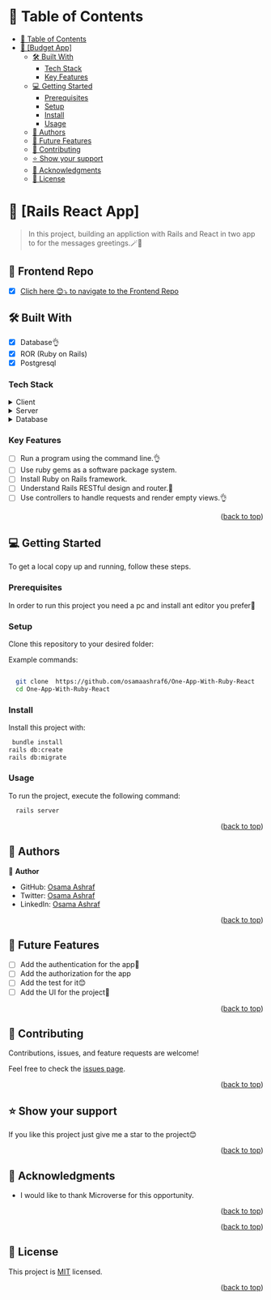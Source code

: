 
<!-- TABLE OF CONTENTS -->

# 📗 Table of Contents

- [📗 Table of Contents](#-table-of-contents)
- [📖 \[Budget App\] ](#-blog-app-)
  - [🛠 Built With ](#-built-with-)
    - [Tech Stack ](#tech-stack-)
    - [Key Features ](#key-features-)
  - [💻 Getting Started ](#-getting-started-)
    - [Prerequisites](#prerequisites)
    - [Setup](#setup)
    - [Install](#install)
    - [Usage](#usage)
  - [👥 Authors ](#-authors-)
  - [🔭 Future Features ](#-future-features-)
  - [🤝 Contributing ](#-contributing-)
  - [⭐️ Show your support ](#️-show-your-support-)
  - [🙏 Acknowledgments ](#-acknowledgments-)
  - [📝 License ](#-license-)

<!-- PROJECT DESCRIPTION -->

# 📖 [Rails React App] <a name="about-project"></a>

> In this project, building an appliction with Rails and React in two app to for the messages greetings.🪄🎈

## 🎨 Frontend Repo
- [x] [Clich here 😊⤵️ to navigate to the Frontend Repo](https://github.com/osamaashraf6/hello-react-front-end)

## 🛠 Built With <a name="built-with"></a>

- [x] Database👌
- [x] ROR (Ruby on Rails) 
- [x] Postgresql

### Tech Stack <a name="tech-stack"></a>

<details>
  <summary>Client</summary>
  <ul>
    <li><a href="https://Rails.org/">Ruby on Rails</a></li>
  </ul>
</details>

<details>
  <summary>Server</summary>
  <ul>
    <li><a href="https://Ruby.com/">Ruby</a></li>
  </ul>
</details>

<details>
<summary>Database</summary>
  <ul>
    <li><a href="https://www.postgresql.org/">PostgreSQL</a></li>
  </ul>
</details>

<!-- Features -->

### Key Features <a name="key-features"></a>

- [ ] Run a program using the command line.👌
- [ ] Use ruby gems as a software package system.
- [ ] Install Ruby on Rails framework.
- [ ] Understand Rails RESTful design and router.💯
- [ ] Use controllers to handle requests and render empty views.👌

<p align="right">(<a href="#readme-top">back to top</a>)</p>


<!-- GETTING STARTED -->

## 💻 Getting Started <a name="getting-started"></a>


To get a local copy up and running, follow these steps.

### Prerequisites

In order to run this project you need a pc and install ant editor you prefer💯

<!--
Example command:

```sh

Ruby
Ruby on Rails
Visual Studio Code
PostgreSQL
```
 -->

### Setup

Clone this repository to your desired folder:


Example commands:

```sh

  git clone  https://github.com/osamaashraf6/One-App-With-Ruby-React
  cd One-App-With-Ruby-React
```
### Install

Install this project with:




```sh
 bundle install
rails db:create
rails db:migrate
```


### Usage

To run the project, execute the following command:



```sh
  rails server
```

<p align="right">(<a href="#readme-top">back to top</a>)</p>

<!-- AUTHORS -->

## 👥 Authors <a name="authors"></a>


👤 **Author**
- GitHub: [Osama Ashraf](https://github.com/osamaashraf6)
- Twitter: [Osama Ashraf](https://twitter.com/OsamaAshraf578?t=l75KjrhQgK4h-vSPfgk1gA&s=08)
- LinkedIn: [Osama Ashraf](https://www.linkedin.com/in/osama-salem-2a046b203)

<p align="right">(<a href="#readme-top">back to top</a>)</p>

<!-- FUTURE FEATURES -->

## 🔭 Future Features <a name="future-features"></a>


- [ ] Add the authentication for the app💯
- [ ] Add the authorization for the app
- [ ] Add the test for it😊
- [ ] Add the UI for the project💯

<p align="right">(<a href="#readme-top">back to top</a>)</p>

<!-- CONTRIBUTING -->

## 🤝 Contributing <a name="contributing"></a>

Contributions, issues, and feature requests are welcome!

Feel free to check the [issues page](../../issues/).

<p align="right">(<a href="#readme-top">back to top</a>)</p>

<!-- SUPPORT -->

## ⭐️ Show your support <a name="support"></a>


If you like this project just give me a star to the project😊

<p align="right">(<a href="#readme-top">back to top</a>)</p>

<!-- ACKNOWLEDGEMENTS -->

## 🙏 Acknowledgments <a name="acknowledgements"></a>

- I would like to thank Microverse for this opportunity.

<p align="right">(<a href="#readme-top">back to top</a>)</p>



<p align="right">(<a href="#readme-top">back to top</a>)</p>

<!-- LICENSE -->

## 📝 License <a name="license"></a>

This project is [MIT](https://github.com/osamaashraf6/hello-rails-back-end/blob/dev/LICENSE) licensed.


<p align="right">(<a href="#readme-top">back to top</a>)</p>

